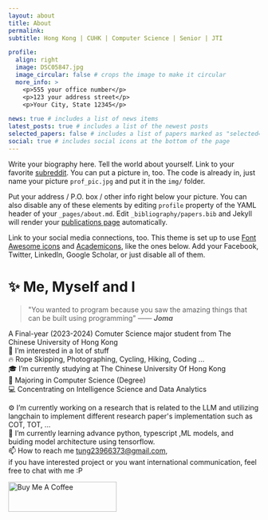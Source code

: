 ```yaml
---
layout: about
title: About
permalink: 
subtitle: Hong Kong | CUHK | Computer Science | Senior | JTI

profile:
  align: right
  image: DSC05847.jpg
  image_circular: false # crops the image to make it circular
  more_info: >
    <p>555 your office number</p>
    <p>123 your address street</p>
    <p>Your City, State 12345</p>

news: true # includes a list of news items
latest_posts: true # includes a list of the newest posts
selected_papers: false # includes a list of papers marked as "selected={true}"
social: true # includes social icons at the bottom of the page
---
```


Write your biography here. Tell the world about yourself. Link to your favorite [subreddit](http://reddit.com). You can put a picture in, too. The code is already in, just name your picture `prof_pic.jpg` and put it in the `img/` folder.

Put your address / P.O. box / other info right below your picture. You can also disable any of these elements by editing `profile` property of the YAML header of your `_pages/about.md`. Edit `_bibliography/papers.bib` and Jekyll will render your [publications page](/al-folio/publications/) automatically.

Link to your social media connections, too. This theme is set up to use [Font Awesome icons](https://fontawesome.com/) and [Academicons](https://jpswalsh.github.io/academicons/), like the ones below. Add your Facebook, Twitter, LinkedIn, Google Scholar, or just disable all of them.

# ✨ Me, Myself and I
> "You wanted to program because you saw the amazing things that can be built using programming" —— ***Joma***
> 
A Final-year (2023-2024) Comuter Science major student from The Chinese University of Hong Kong<br>
👀 I’m interested in a lot of stuff<br>
🔥 Rope Skipping, Photographing, Cycling, Hiking, Coding ...<br>
🎓 I’m currently studying at The Chinese University Of Hong Kong<br>
📜 Majoring in Computer Science (Degree)<br>
💻 Concentrating on Intelligence Science and Data Analytics<br>
<!-- 🌐 Here is my [Personal Website](https://hkbillson.com)<br> -->
⚙️ I’m currently working on a research that is related to the LLM and utilizing langchain to implement different research paper's implementation such as COT, TOT, ...<br>
📖 I’m currently learning advance python, typescript ,ML models, and buiding model architecture using tensorflow.<br>
📫 How to reach me <tung23966373@gmail.com>, <br>
	if you have interested project or you want international communication, feel free to chat with me :P

<a href="https://www.buymeacoffee.com/argonaut790" target="_blank"><img src="https://cdn.buymeacoffee.com/buttons/v2/default-yellow.png" alt="Buy Me A Coffee" style="height: 60px !important;width: 217px !important;" ></a>
